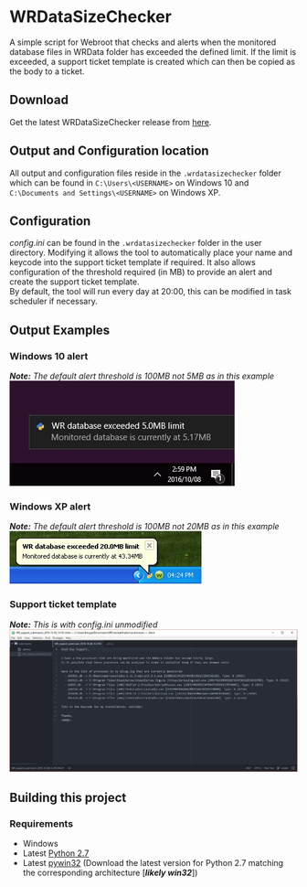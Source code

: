 # WRDataSizeChecker
A simple script for Webroot that checks and alerts when the monitored database files in WRData folder has exceeded the defined limit. If the limit is exceeded, a support ticket template is created which can then be copied as the body to a ticket.

## Download
Get the latest WRDataSizeChecker release from [here](https://github.com/Brian-McG/WRDataSizeChecker/releases/latest).

## Output and Configuration location
All output and configuration files reside in the ```.wrdatasizechecker``` folder which can be found in ```C:\Users\<USERNAME>``` on Windows 10 and ```C:\Documents and Settings\<USERNAME>``` on Windows XP.

## Configuration
*config.ini* can be found in the ```.wrdatasizechecker``` folder in the user directory. Modifying it allows the tool to automatically place your name and keycode into the support ticket template if required. It also allows configuration of the threshold required (in MB) to provide an alert and create the support ticket template.<br>
By default, the tool will run every day at 20:00, this can be modified in task scheduler if necessary.

## Output Examples
### Windows 10 alert
***Note:*** *The default alert threshold is 100MB not 5MB as in this example*<br>
![Example image of windows 10 alert](https://github.com/Brian-McG/WRDataSizeChecker/blob/master/examples/example_alert_windows10.jpg)

### Windows XP alert
***Note:*** *The default alert threshold is 100MB not 20MB as in this example*<br>
![Example image of windows XP alert](https://github.com/Brian-McG/WRDataSizeChecker/blob/master/examples/windows_xp_alert_example.jpg)

### Support ticket template
***Note:*** *This is with config.ini unmodified*<br>
![Example support ticket template created](https://github.com/Brian-McG/WRDataSizeChecker/blob/master/examples/example_submission_template.jpg)

## Building this project
### Requirements
  - Windows
  - Latest [Python 2.7](https://www.python.org/downloads/)
  - Latest [pywin32](https://sourceforge.net/projects/pywin32/files/pywin32/) (Download the latest version for Python 2.7 matching the corresponding architecture [***likely win32***])
